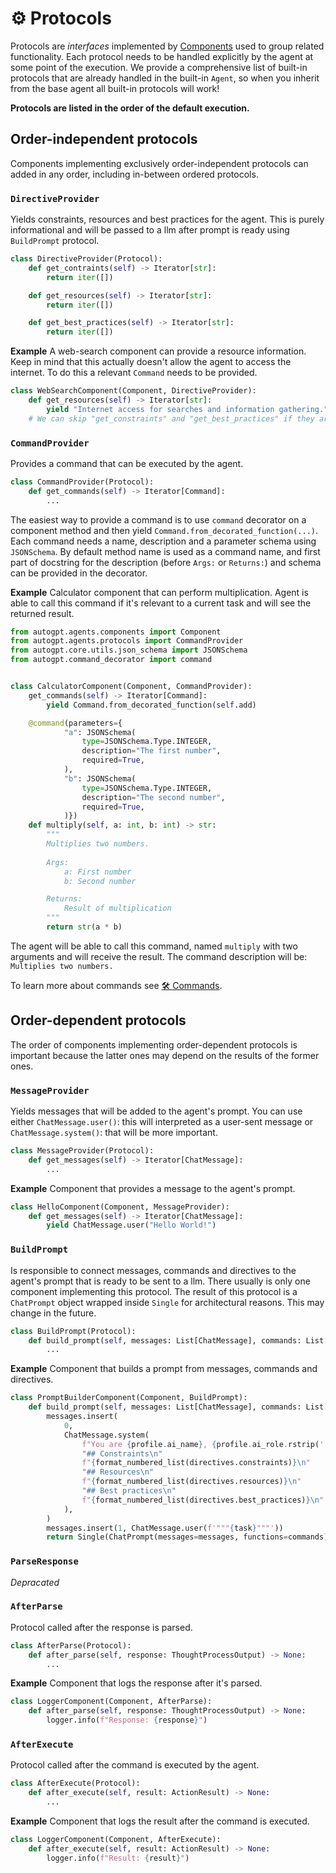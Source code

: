 # ⚙️ Protocols

Protocols are *interfaces* implemented by [Components](./components.md) used to group related functionality. Each protocol needs to be handled explicitly by the agent at some point of the execution. We provide a comprehensive list of built-in protocols that are already handled in the built-in `Agent`, so when you inherit from the base agent all built-in protocols will work!

**Protocols are listed in the order of the default execution.**

## Order-independent protocols

Components implementing exclusively order-independent protocols can added in any order, including in-between ordered protocols.

### `DirectiveProvider`

Yields constraints, resources and best practices for the agent. This is purely informational and will be passed to a llm after prompt is ready using `BuildPrompt` protocol.

```py
class DirectiveProvider(Protocol):
    def get_contraints(self) -> Iterator[str]:
        return iter([])

    def get_resources(self) -> Iterator[str]:
        return iter([])

    def get_best_practices(self) -> Iterator[str]:
        return iter([])
```

**Example** A web-search component can provide a resource information. Keep in mind that this actually doesn't allow the agent to access the internet. To do this a relevant `Command` needs to be provided.

```py
class WebSearchComponent(Component, DirectiveProvider):
    def get_resources(self) -> Iterator[str]:
        yield "Internet access for searches and information gathering."
    # We can skip "get_constraints" and "get_best_practices" if they aren't needed
```

### `CommandProvider`

Provides a command that can be executed by the agent.

```py
class CommandProvider(Protocol):
    def get_commands(self) -> Iterator[Command]:
        ...
```

The easiest way to provide a command is to use `command` decorator on a component method and then yield `Command.from_decorated_function(...)`. Each command needs a name, description and a parameter schema using `JSONSchema`. By default method name is used as a command name, and first part of docstring for the description (before `Args:` or `Returns:`) and schema can be provided in the decorator.

**Example** Calculator component that can perform multiplication. Agent is able to call this command if it's relevant to a current task and will see the returned result.

```py
from autogpt.agents.components import Component
from autogpt.agents.protocols import CommandProvider
from autogpt.core.utils.json_schema import JSONSchema
from autogpt.command_decorator import command


class CalculatorComponent(Component, CommandProvider):
    get_commands(self) -> Iterator[Command]:
        yield Command.from_decorated_function(self.add)

    @command(parameters={
            "a": JSONSchema(
                type=JSONSchema.Type.INTEGER,
                description="The first number",
                required=True,
            ),
            "b": JSONSchema(
                type=JSONSchema.Type.INTEGER,
                description="The second number",
                required=True,
            )})
    def multiply(self, a: int, b: int) -> str:
        """
        Multiplies two numbers.
        
        Args:
            a: First number
            b: Second number

        Returns:
            Result of multiplication
        """
        return str(a * b)
```

The agent will be able to call this command, named `multiply` with two arguments and will receive the result. The command description will be: `Multiplies two numbers.`

To learn more about commands see [🛠️ Commands](./commands.md).

## Order-dependent protocols

The order of components implementing order-dependent protocols is important because the latter ones may depend on the results of the former ones.

### `MessageProvider`

Yields messages that will be added to the agent's prompt. You can use either `ChatMessage.user()`: this will interpreted as a user-sent message or `ChatMessage.system()`: that will be more important.

```py
class MessageProvider(Protocol):
    def get_messages(self) -> Iterator[ChatMessage]:
        ...
```

**Example** Component that provides a message to the agent's prompt.

```py
class HelloComponent(Component, MessageProvider):
    def get_messages(self) -> Iterator[ChatMessage]:
        yield ChatMessage.user("Hello World!")
```

### `BuildPrompt`

Is responsible to connect messages, commands and directives to the agent's prompt that is ready to be sent to a llm. There usually is only one component implementing this protocol.
The result of this protocol is a `ChatPrompt` object wrapped inside `Single` for architectural reasons. This may change in the future.

```py
class BuildPrompt(Protocol):
    def build_prompt(self, messages: List[ChatMessage], commands: List[Command], directives: List[str]) -> Single[ChatPrompt]:
        ...
```

**Example** Component that builds a prompt from messages, commands and directives.

```py
class PromptBuilderComponent(Component, BuildPrompt):
    def build_prompt(self, messages: List[ChatMessage], commands: List[Command], task: str, profile: AIProfile, directives: AIDirectives) -> Single[ChatPrompt]:
        messages.insert(
            0,
            ChatMessage.system(
                f"You are {profile.ai_name}, {profile.ai_role.rstrip('.')}."
                "## Constraints\n"
                f"{format_numbered_list(directives.constraints)}\n"
                "## Resources\n"
                f"{format_numbered_list(directives.resources)}\n"
                "## Best practices\n"
                f"{format_numbered_list(directives.best_practices)}\n"
            ),
        )
        messages.insert(1, ChatMessage.user(f'"""{task}"""'))
        return Single(ChatPrompt(messages=messages, functions=commands))
```

### `ParseResponse`

<!-- TODO kcze -->
*Depracated*

### `AfterParse`

Protocol called after the response is parsed.

```py
class AfterParse(Protocol):
    def after_parse(self, response: ThoughtProcessOutput) -> None:
        ...
```

**Example** Component that logs the response after it's parsed.

```py
class LoggerComponent(Component, AfterParse):
    def after_parse(self, response: ThoughtProcessOutput) -> None:
        logger.info(f"Response: {response}")
```

### `AfterExecute`

Protocol called after the command is executed by the agent.

```py
class AfterExecute(Protocol):
    def after_execute(self, result: ActionResult) -> None:
        ...
```

**Example** Component that logs the result after the command is executed.

```py
class LoggerComponent(Component, AfterExecute):
    def after_execute(self, result: ActionResult) -> None:
        logger.info(f"Result: {result}")
```